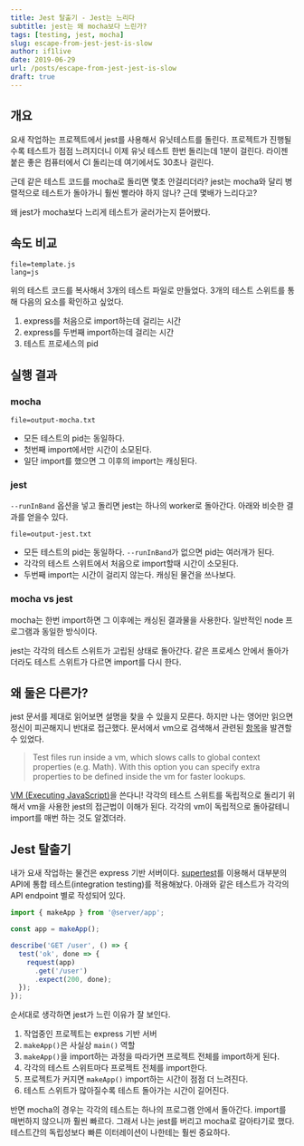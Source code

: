```yaml
---
title: Jest 탈출기 - Jest는 느리다
subtitle: jest는 왜 mocha보다 느린가?
tags: [testing, jest, mocha]
slug: escape-from-jest-jest-is-slow
author: if1live
date: 2019-06-29
url: /posts/escape-from-jest-jest-is-slow
draft: true
---
```


## 개요

요새 작업하는 프로젝트에서 jest를 사용해서 유닛테스트를 돌린다.
프로젝트가 진행될수록 테스트가 점점 느려지더니 이제 유닛 테스트 한번 돌리는데 1분이 걸린다.
라이젠 붙은 좋은 컴퓨터에서 CI 돌리는데 여기에서도 30초나 걸린다.

근데 같은 테스트 코드를 mocha로 돌리면 몇초 안걸리더라?
jest는 mocha와 달리 병렬적으로 테스트가 돌아가니 훨씬 빨라야 하지 않나?
근데 몇배가 느리다고?

왜 jest가 mocha보다 느리게 테스트가 굴러가는지 뜯어봤다.

## 속도 비교

~~~maya:view
file=template.js
lang=js
~~~

위의 테스트 코드를 복사해서 3개의 테스트 파일로 만들었다.
3개의 테스트 스위트를 통해 다음의 요소를 확인하고 싶었다.

1. express를 처음으로 import하는데 걸리는 시간
2. express를 두번째 import하는데 걸리는 시간
3. 테스트 프로세스의 pid

## 실행 결과

### mocha

~~~maya:view
file=output-mocha.txt
~~~

* 모든 테스트의 pid는 동일하다.
* 첫번째 import에서만 시간이 소모된다.
* 일단 import를 했으면 그 이후의 import는 캐싱된다.

### jest

`--runInBand` 옵션을 넣고 돌리면 jest는 하나의 worker로 돌아간다.
아래와 비슷한 결과를 얻을수 있다.

~~~maya:view
file=output-jest.txt
~~~

* 모든 테스트의 pid는 동일하다. `--runInBand`가 없으면 pid는 여러개가 된다.
* 각각의 테스트 스위트에서 처음으로 import할때 시간이 소모된다.
* 두번째 import는 시간이 걸리지 않는다. 캐싱된 물건을 쓰나보다.

### mocha vs jest

mocha는 한번 import하면 그 이후에는 캐싱된 결과물을 사용한다.
일반적인 node 프로그램과 동일한 방식이다.

jest는 각각의 테스트 스위트가 고립된 상태로 돌아간다.
같은 프로세스 안에서 돌아가더라도 테스트 스위트가 다르면 import를 다시 한다.

## 왜 둘은 다른가?

jest 문서를 제대로 읽어보면 설명을 찾을 수 있을지 모른다.
하지만 나는 영어만 읽으면 정신이 피곤해지니 반대로 접근했다.
문서에서 vm으로 검색해서 관련된 [항목](https://jestjs.io/docs/en/configuration#extraglobals-array-string)을 발견할 수 있었다.

> Test files run inside a vm, which slows calls to global context properties (e.g. Math).
> With this option you can specify extra properties to be defined inside the vm for faster lookups.

[VM (Executing JavaScript)][node-vm]을 쓴다니!
각각의 테스트 스위트를 독립적으로 돌리기 위해서 vm을 사용한 jest의 접근법이 이해가 된다.
각각의 vm이 독립적으로 돌아갈테니 import를 매번 하는 것도 알겠더라.

## Jest 탈출기

내가 요새 작업하는 물건은 express 기반 서버이다.
[supertest][github-supertest]를 이용해서 대부분의 API에 통합 테스트(integration testing)를 적용해놨다.
아래와 같은 테스트가 각각의 API endpoint 별로 작성되어 있다.

```ts
import { makeApp } from '@server/app';

const app = makeApp();

describe('GET /user', () => {
  test('ok', done => {
    request(app)
      .get('/user')
      .expect(200, done);
  });
});
```

순서대로 생각하면 jest가 느린 이유가 잘 보인다.

1. 작업중인 프로젝트는 express 기반 서버
2. `makeApp()`은 사실상 `main()` 역할
3. `makeApp()`을 import하는 과정을 따라가면 프로젝트 전체를 import하게 된다.
4. 각각의 테스트 스위트마다 프로젝트 전체를 import한다.
5. 프로젝트가 커지면 `makeApp()` import하는 시간이 점점 더 느려진다.
6. 테스트 스위트가 많아질수록 테스트 돌아가는 시간이 길어진다.

반면 mocha의 경우는 각각의 테스트는 하나의 프로그램 안에서 돌아간다.
import를 매번하지 않으니까 훨씬 빠르다.
그래서 나는 jest를 버리고 mocha로 갈아타기로 했다.
테스트간의 독립성보다 빠른 이터레이션이 나한테는 훨씬 중요하다.

[node-vm]: https://nodejs.org/api/vm.html
[github-supertest]: https://github.com/visionmedia/supertest
